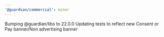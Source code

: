 ```yaml
---
'@guardian/commercial': minor
---
```


Bumping @guardian/libs to 22.0.0
Updating tests to reflect new Consent or Pay banner/Non advertising banner

